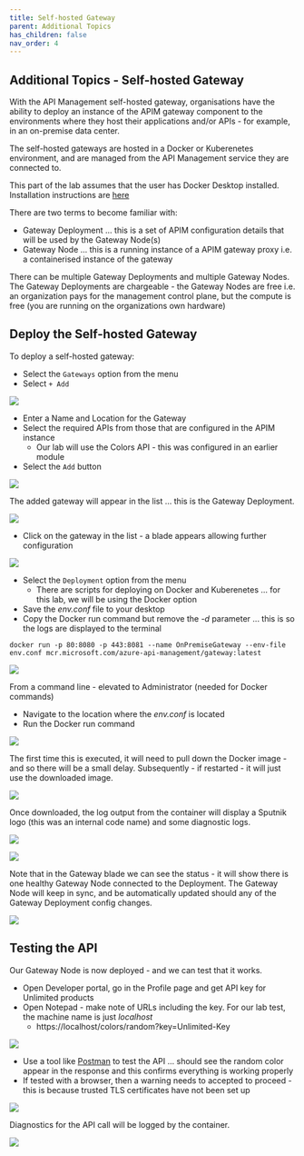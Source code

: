 ```yaml
---
title: Self-hosted Gateway
parent: Additional Topics
has_children: false
nav_order: 4
---
```


## Additional Topics - Self-hosted Gateway

With the API Management self-hosted gateway, organisations have the ability to deploy an instance of the APIM gateway component to the environments where they host their applications and/or APIs - for example, in an on-premise data center.

The self-hosted gateways are hosted in a Docker or Kuberenetes environment, and are managed from the API Management service they are connected to.

This part of the lab assumes that the user has Docker Desktop installed.  Installation instructions are [here](https://docs.docker.com/docker-for-windows/install/)

There are two terms to become familiar with:

- Gateway Deployment ... this is a set of APIM configuration details that will be used by the Gateway Node(s)
- Gateway Node ... this is a running instance of a APIM gateway proxy i.e. a containerised instance of the gateway

There can be multiple Gateway Deployments and multiple Gateway Nodes.  The Gateway Deployments are chargeable - the Gateway Nodes are free i.e. an organization pays for the management control plane, but the compute is free (you are running on the organizations own hardware)


## Deploy the Self-hosted Gateway

To deploy a self-hosted gateway:

- Select the `Gateways` option from the menu
- Select `+ Add`


![](../../assets/images/apim-app-gateway-deploy-1.png)

- Enter a Name and Location for the Gateway
- Select the required APIs from those that are configured in the APIM instance
  - Our lab will use the Colors API - this was configured in an earlier module
- Select the `Add` button

![](../../assets/images/apim-app-gateway-deploy-2.png)

The added gateway will appear in the list ... this is the Gateway Deployment.


![](../../assets/images/apim-app-gateway-deploy-3.png)

- Click on the gateway in the list - a blade appears allowing further configuration

![](../../assets/images/apim-app-gateway-deploy-4.png)

- Select the `Deployment` option from the menu
  - There are scripts for deploying on Docker and Kuberenetes ... for this lab, we will be using the Docker option
- Save the *env.conf* file to your desktop
- Copy the Docker run command but remove the *-d* parameter ... this is so the logs are displayed to the terminal

```text
docker run -p 80:8080 -p 443:8081 --name OnPremiseGateway --env-file env.conf mcr.microsoft.com/azure-api-management/gateway:latest
```

![](../../assets/images/apim-app-gateway-deploy-5.png)

From a command line - elevated to Administrator (needed for Docker commands)

- Navigate to the location where the *env.conf* is located
- Run the Docker run command

![](../../assets/images/apim-app-gateway-deploy-6.png)

The first time this is executed, it will need to pull down the Docker image - and so there will be a small delay.  Subsequently - if restarted - it will just use the downloaded image.

![](../../assets/images/apim-app-gateway-deploy-7.png)

Once downloaded, the log output from the container will display a Sputnik logo (this was an internal code name) and some diagnostic logs.

![](../../assets/images/apim-app-gateway-deploy-8.png)


![](../../assets/images/apim-app-gateway-deploy-9.png)

Note that in the Gateway blade we can see the status - it will show there is one healthy Gateway Node connected to the Deployment.   The Gateway Node will keep in sync, and be automatically updated should any of the Gateway Deployment config changes.

![](../../assets/images/apim-app-gateway-deploy-10.png)

## Testing the API

Our Gateway Node is now deployed - and we can test that it works.

- Open Developer portal, go in the Profile page and get API key for Unlimited products
- Open Notepad - make note of URLs including the key.  For our lab test, the machine name is just *localhost*
  - https://localhost/colors/random?key=Unlimited-Key

![](../../assets/images/apim-app-gateway-test-1.png)

- Use a tool like [Postman](https://www.postman.com/) to test the API ... should see the random color appear in the response and this confirms everything is working properly
- If tested with a browser, then a warning needs to accepted to proceed - this is because trusted TLS certificates have not been set up

![](../../assets/images/apim-app-gateway-test-2.png)

Diagnostics for the API call will be logged by the container.

![](../../assets/images/apim-app-gateway-test-3.png)


